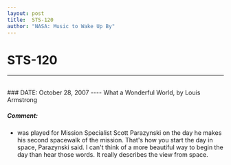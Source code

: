 ```yaml
---
layout: post
title:  STS-120
author: "NASA: Music to Wake Up By"
---
```


# STS-120
----
<br/>
### DATE: October 28, 2007
----
What a Wonderful World, by Louis Armstrong

##### Comment:
* was played for Mission Specialist Scott Parazynski on the day he makes his second spacewalk of the mission. That's how you start the day in space, Parazynski said. I can't think of a more beautiful way to begin the day than hear those words. It really describes the view from space.

